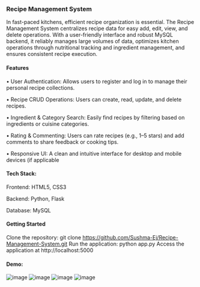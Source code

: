 ### Recipe Management System
In fast-paced kitchens, efficient recipe organization is essential. The Recipe Management System centralizes recipe data for easy add, edit, view, and delete operations. With a user-friendly interface and robust MySQL backend, it reliably manages large volumes of data, optimizes kitchen operations through nutritional tracking and ingredient management, and ensures consistent recipe execution.

#### Features
• User Authentication: Allows users to register and log in to manage their personal recipe collections.

• Recipe CRUD Operations: Users can create, read, update, and delete recipes.

• Ingredient & Category Search: Easily find recipes by filtering based on ingredients or cuisine categories.

• Rating & Commenting: Users can rate recipes (e.g., 1–5 stars) and add comments to share feedback or cooking tips.

• Responsive UI: A clean and intuitive interface for desktop and mobile devices (if applicable

#### Tech Stack:
Frontend: HTML5, CSS3

Backend: Python, Flask

Database: MySQL

#### Getting Started
Clone the repository: git clone https://github.com/Sushma-Ej/Recipe-Management-System.git
Run the application: python app.py
Access the application at http://localhost:5000

#### Demo:
![image](https://github.com/user-attachments/assets/981c6aa5-3169-4207-a01d-dedf87645da7)
![image](https://github.com/user-attachments/assets/5f18cfa6-76b1-4ec3-b2e7-f3c683cce200)
![image](https://github.com/user-attachments/assets/f1cb150a-3fb6-454c-947b-84812af3066f)
![image](https://github.com/user-attachments/assets/0750f7d4-ed6d-4c69-9c4f-bb7cd5fef9ad)




